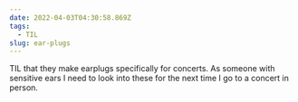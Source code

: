 ```yaml
---
date: 2022-04-03T04:30:58.869Z
tags:
  - TIL
slug: ear-plugs
---
```

TIL that they make earplugs specifically for concerts. As someone with sensitive ears I need to look into these for the next time I go to a concert in person.
